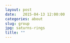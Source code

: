 ```yaml
---
layout: post
date:   2015-04-13 12:00:00
categories: about
slug: group
jpg: saturns-rings
title: ""
---
```

